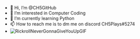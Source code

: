 - 👋 Hi, I’m @CH5GitHub
- 👀 I’m interested in Computer Coding
- 🌱 I’m currently learning Python
- 📫 How to reach me is to dm me on discord CH5Plays#5274
- ![RickrollNeverGonnaGiveYouUpGIF](https://user-images.githubusercontent.com/92840372/194317057-df216356-8520-4c04-94c0-c04e76a53529.gif)

<!---
CH5GitHub/CH5GitHub is a ✨ special ✨ repository because its `README.md` (this file) appears on your GitHub profile.
You can click the Preview link to take a look at your changes.
--->
